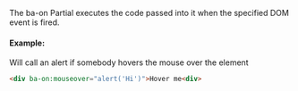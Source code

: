 

The ba-on Partial executes the code passed into it when the specified DOM event is fired.


#### Example:

Will call an alert if somebody hovers the mouse over the element


```html
<div ba-on:mouseover="alert('Hi')">Hover me<div>
```
